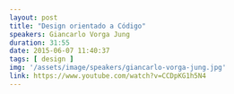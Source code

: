 ```yaml
---
layout: post
title: "Design orientado a Código"
speakers: Giancarlo Vorga Jung
duration: 31:55
date: 2015-06-07 11:40:37
tags: [ design ]
img: '/assets/image/speakers/giancarlo-vorga-jung.jpg'
link: https://www.youtube.com/watch?v=CCDpKG1h5N4
---
```

